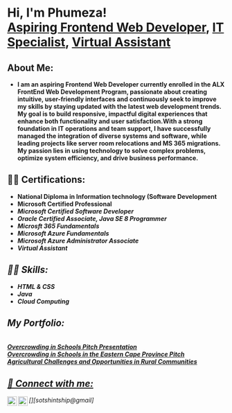 <h1>Hi, I'm Phumeza! <br/><a href="https://github.com/PSotshintshi"> Aspiring Frontend Web Developer</a>, <a href="https://www.linkedin.com/in/PhumezaSotshintshi/">IT Specialist</a>, <a href="https://www.linkedin.com/in/PhumezaSotshintshi/">Virtual Assistant</a></h1>

<h2>About Me:</h2>

- <b>I am an aspiring Frontend Web Developer currently enrolled in the ALX FrontEnd Web Development Program, passionate about creating intuitive, user-friendly interfaces and continuously seek to improve my skills by staying updated with the latest web development trends. My goal is to build responsive, impactful digital experiences that enhance both functionality and user satisfaction.With a strong foundation in IT operations and team support, I have successfully managed the integration of diverse systems and software, while leading projects like server room relocations and MS 365 migrations. My passion lies in using technology to solve complex problems, optimize system efficiency, and drive business performance.
</b>   
<h2>👨‍💻 Certifications:</h2>

- <b> National Diploma in Information technology (Software Development</b>
- <b> Microsoft Certified Professional</b><i>
- <b> Microsoft Certified Software Developer</b>
- <b> Oracle Certified Associate, Java SE 8 Programmer</b>
- <b> Microsft 365 Fundamentals</b>
- <b> Microsoft Azure Fundamentals</b>
- <b> Microsoft Azure Administrator Associate</b>
- <b> Virtual Assistant</b>
    
<h2>👨‍💻 Skills:</h2>

- <b> HTML & CSS </b>
- <b> Java </b>
- <b> Cloud Computing</b>
<h2>  My Portfolio:</h2>
<b><br/><a href="https://sites.google.com/view/phumeza-sotshintshi/my-portfolio">  Overcrowding in Schools Pitch Presentation</b>
<b><br/><a href="https://sites.google.com/view/phumeza-sotshintshi/my-portfolio"> Overcrowding in Schools in the Eastern Cape Province Pitch </b>
<b><br/><a href="https://sites.google.com/view/phumeza-sotshintshi/my-portfolio"> Agricultural Challenges and Opportunities in Rural Communities </b>
  
<h2> 🤳 Connect with me:</h2>

[<img align="left" alt="PhumezaSotshintshi | LinkedIn" width="22px" src="https://cdn.jsdelivr.net/npm/simple-icons@v3/icons/linkedin.svg" />][linkedin]
[<img align="left" alt="PhumezaSotshintshi | Gmail" width="22px" src="https://cdn.jsdelivr.net/npm/simple-icons@v3/icons/gmail.svg" />][sotshintship@gmail]


[twitter]: https://twitter.com/psotshintshi
[youtube]: https://www.youtube.com/c/psotshintshi
[instagram]: https://www.instagram.com/psotshintshi/
[linkedin]: https://linkedin.com/in/phumezasotshintshi
[gmail]: https://mail.google.com/sotshintship@gmail.com

<!--
**joshmadakor1/joshmadakor1** is a ✨ _special_ ✨ repository because its `README.md` (this file) appears on your GitHub profile.

Here are some ideas to get you started:

- 🔭 I’m currently working on ...
- 🌱 I’m currently learning ...
- 👯 I’m looking to collaborate on ...
- 🤔 I’m looking for help with ...
- 💬 Ask me about ...
- 📫 How to reach me: ...
- 😄 Pronouns: ...
- ⚡ Fun fact: ...
-->


